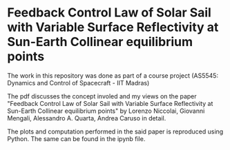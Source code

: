 # Feedback Control Law of Solar Sail with Variable Surface Reflectivity at Sun-Earth Collinear equilibrium points  
The work in this repository was done as part of a course project (AS5545: Dynamics and Control of Spacecraft - IIT Madras)  

The pdf discusses the concept involed and my views on the paper "Feedback Control Law of Solar Sail with Variable Surface Reflectivity at Sun-Earth Collinear equilibrium points" by Lorenzo Niccolai, Giovanni Mengali, Alessandro A. Quarta, Andrea Caruso in detail.  

The plots and computation performed in the said paper is reproduced using Python. The same can be found in the ipynb file.
